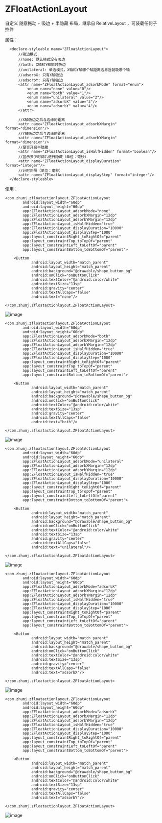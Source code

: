 # ZFloatActionLayout

 自定义 随意拖动 + 吸边 + 半隐藏 布局，继承自 RelativeLayout ，可装载任何子控件

 属性：

      <declare-styleable name="ZFloatActionLayout">
          //吸边模式
          //none: 默认模式没有吸边
          //both: X轴和Y轴同时吸边
          //unilateral: 单边模式，X轴和Y轴哪个轴距离边界近就吸哪个轴
          //adsorbX: 只有X轴吸边
          //adsorbY: 只有Y轴吸边
          <attr name="ZFloatActionLayout_adsorbMode" format="enum">
              <enum name="none" value="0"/>
              <enum name="both" value="1"/>
              <enum name="unilateral" value="2"/>
              <enum name="adsorbX" value="3"/>
              <enum name="adsorbY" value="4"/>
          </attr>

          //X轴吸边之后与边缘的距离
          <attr name="ZFloatActionLayout_adsorbXMargin" format="dimension"/>
          //Y轴吸边之后与边缘的距离
          <attr name="ZFloatActionLayout_adsorbYMargin" format="dimension"/>
          //是否开启半隐藏
          <attr name="ZFloatActionLayout_isHalfHidden" format="boolean"/>
          //显示多少时间后进行隐藏（单位：毫秒）
          <attr name="ZFloatActionLayout_displayDuration" format="integer"/>
          //计时间隔（单位：毫秒）
          <attr name="ZFloatActionLayout_displayStep" format="integer"/>
      </declare-styleable>

 使用：

    <com.zhumj.zfloatactionlayout.ZFloatActionLayout
            android:layout_width="60dp"
            android:layout_height="60dp"
            app:ZFloatActionLayout_adsorbMode="none"
            app:ZFloatActionLayout_adsorbXMargin="12dp"
            app:ZFloatActionLayout_adsorbYMargin="12dp"
            app:ZFloatActionLayout_isHalfHidden="true"
            app:ZFloatActionLayout_displayDuration="10000"
            app:ZFloatActionLayout_displayStep="1000"
            app:layout_constraintRight_toRightOf="parent"
            app:layout_constraintTop_toTopOf="parent"
            app:layout_constraintLeft_toLeftOf="parent"
            app:layout_constraintBottom_toBottomOf="parent">

        <Button
                android:layout_width="match_parent"
                android:layout_height="match_parent"
                android:background="@drawable/shape_button_bg"
                android:onClick="onButtonClick"
                android:textColor="@android:color/white"
                android:textSize="13sp"
                android:gravity="center"
                android:textAllCaps="false"
                android:text="none"/>

    </com.zhumj.zfloatactionlayout.ZFloatActionLayout>

![image](./gif/none.gif)

    <com.zhumj.zfloatactionlayout.ZFloatActionLayout
            android:layout_width="60dp"
            android:layout_height="60dp"
            app:ZFloatActionLayout_adsorbMode="both"
            app:ZFloatActionLayout_adsorbXMargin="12dp"
            app:ZFloatActionLayout_adsorbYMargin="12dp"
            app:ZFloatActionLayout_isHalfHidden="true"
            app:ZFloatActionLayout_displayDuration="10000"
            app:ZFloatActionLayout_displayStep="1000"
            app:layout_constraintRight_toRightOf="parent"
            app:layout_constraintTop_toTopOf="parent"
            app:layout_constraintLeft_toLeftOf="parent"
            app:layout_constraintBottom_toBottomOf="parent">

        <Button
                android:layout_width="match_parent"
                android:layout_height="match_parent"
                android:background="@drawable/shape_button_bg"
                android:onClick="onButtonClick"
                android:textColor="@android:color/white"
                android:textSize="13sp"
                android:gravity="center"
                android:textAllCaps="false"
                android:text="both"/>

    </com.zhumj.zfloatactionlayout.ZFloatActionLayout>

![image](./gif/both.gif)

    <com.zhumj.zfloatactionlayout.ZFloatActionLayout
            android:layout_width="60dp"
            android:layout_height="60dp"
            app:ZFloatActionLayout_adsorbMode="unilateral"
            app:ZFloatActionLayout_adsorbXMargin="12dp"
            app:ZFloatActionLayout_adsorbYMargin="12dp"
            app:ZFloatActionLayout_isHalfHidden="true"
            app:ZFloatActionLayout_displayDuration="10000"
            app:ZFloatActionLayout_displayStep="1000"
            app:layout_constraintRight_toRightOf="parent"
            app:layout_constraintTop_toTopOf="parent"
            app:layout_constraintLeft_toLeftOf="parent"
            app:layout_constraintBottom_toBottomOf="parent">

        <Button
                android:layout_width="match_parent"
                android:layout_height="match_parent"
                android:background="@drawable/shape_button_bg"
                android:onClick="onButtonClick"
                android:textColor="@android:color/white"
                android:textSize="13sp"
                android:gravity="center"
                android:textAllCaps="false"
                android:text="unilateral"/>

    </com.zhumj.zfloatactionlayout.ZFloatActionLayout>

![image](./gif/unilateral.gif)

    <com.zhumj.zfloatactionlayout.ZFloatActionLayout
            android:layout_width="60dp"
            android:layout_height="60dp"
            app:ZFloatActionLayout_adsorbMode="adsorbX"
            app:ZFloatActionLayout_adsorbXMargin="12dp"
            app:ZFloatActionLayout_adsorbYMargin="12dp"
            app:ZFloatActionLayout_isHalfHidden="true"
            app:ZFloatActionLayout_displayDuration="10000"
            app:ZFloatActionLayout_displayStep="1000"
            app:layout_constraintRight_toRightOf="parent"
            app:layout_constraintTop_toTopOf="parent"
            app:layout_constraintLeft_toLeftOf="parent"
            app:layout_constraintBottom_toBottomOf="parent">

        <Button
                android:layout_width="match_parent"
                android:layout_height="match_parent"
                android:background="@drawable/shape_button_bg"
                android:onClick="onButtonClick"
                android:textColor="@android:color/white"
                android:textSize="13sp"
                android:gravity="center"
                android:textAllCaps="false"
                android:text="adsorbX"/>

    </com.zhumj.zfloatactionlayout.ZFloatActionLayout>

![image](./gif/adsorbX.gif)

    <com.zhumj.zfloatactionlayout.ZFloatActionLayout
            android:layout_width="60dp"
            android:layout_height="60dp"
            app:ZFloatActionLayout_adsorbMode="adsorbY"
            app:ZFloatActionLayout_adsorbXMargin="12dp"
            app:ZFloatActionLayout_adsorbYMargin="12dp"
            app:ZFloatActionLayout_isHalfHidden="true"
            app:ZFloatActionLayout_displayDuration="10000"
            app:ZFloatActionLayout_displayStep="1000"
            app:layout_constraintRight_toRightOf="parent"
            app:layout_constraintTop_toTopOf="parent"
            app:layout_constraintLeft_toLeftOf="parent"
            app:layout_constraintBottom_toBottomOf="parent">

        <Button
                android:layout_width="match_parent"
                android:layout_height="match_parent"
                android:background="@drawable/shape_button_bg"
                android:onClick="onButtonClick"
                android:textColor="@android:color/white"
                android:textSize="13sp"
                android:gravity="center"
                android:textAllCaps="false"
                android:text="adsorbY"/>

    </com.zhumj.zfloatactionlayout.ZFloatActionLayout>

![image](./gif/adsorbY.gif)
